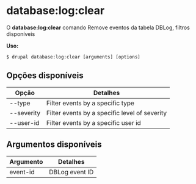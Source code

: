 # database:log:clear
O **database:log:clear** comando Remove eventos da tabela DBLog, filtros disponíveis

**Uso:**
```
$ drupal database:log:clear [arguments] [options] 
```

## Opções disponíveis
Opção | Detalhes
-------|-------------
--type | Filter events by a specific type
--severity | Filter events by a specific level of severity
--user-id | Filter events by a specific user id

## Argumentos disponíveis
Argumento | Detalhes
---------|-------------
event-id | DBLog event ID
